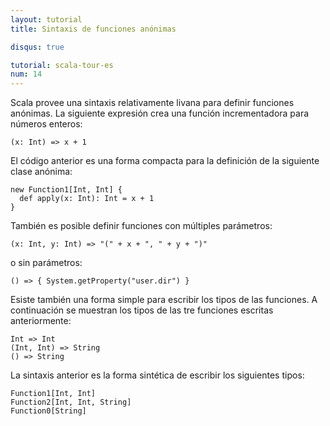 ```yaml
---
layout: tutorial
title: Sintaxis de funciones anónimas

disqus: true

tutorial: scala-tour-es
num: 14
---
```


Scala provee una sintaxis relativamente livana para definir funciones anónimas. La siguiente expresión crea una función incrementadora para números enteros:

    (x: Int) => x + 1

El código anterior es una forma compacta para la definición de la siguiente clase anónima:

    new Function1[Int, Int] {
      def apply(x: Int): Int = x + 1
    }

También es posible definir funciones con múltiples parámetros:

    (x: Int, y: Int) => "(" + x + ", " + y + ")"

o sin parámetros: 

    () => { System.getProperty("user.dir") }

Esiste también una forma simple para escribir los tipos de las funciones. A continuación se muestran los tipos de las tre funciones escritas anteriormente:

    Int => Int
    (Int, Int) => String
    () => String

La sintaxis anterior es la forma sintética de escribir los siguientes tipos:

    Function1[Int, Int]
    Function2[Int, Int, String]
    Function0[String]
